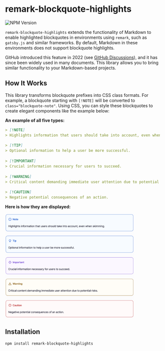 # remark-blockquote-highlights

![NPM Version](https://img.shields.io/npm/v/remark-blockquote-highlights)

`remark-blockquote-highlights` extends the functionality of Markdown to enable highlighted blockquotes in environments
using `remark`, such as `gatsby.js` and similar frameworks. By default, Markdown in these environments does not support
blockquote highlights.

GitHub introduced this feature in 2022 (see [GitHub Discussions](https://github.com/orgs/community/discussions/16925)),
and it has since been widely used in many documents. This library allows you to bring similar functionality to your
Markdown-based projects.

## How It Works

This library transforms blockquote prefixes into CSS class formats. For example, a blockquote starting with `[!NOTE]`
will be converted to `class="blockquote-note"`. Using CSS, you can style these blockquotes to create elegant components
like the example below:

**An example of all five types:**

```markdown
> [!NOTE]
> Highlights information that users should take into account, even when skimming.

> [!TIP]
> Optional information to help a user be more successful.

> [!IMPORTANT]
> Crucial information necessary for users to succeed.

> [!WARNING]
> Critical content demanding immediate user attention due to potential risks.

> [!CAUTION]
> Negative potential consequences of an action.
```

**Here is how they are displayed:**

<picture>
  <source media="(prefers-color-scheme: dark)" srcset="./docs/blockquote-sample-dark.png">
  <img alt="Blockquote-Sample" src="./docs/blockquote-sample-light.png" style="width: 420px;">
</picture>


## Installation

```bash
npm install remark-blockquote-highlights
```
